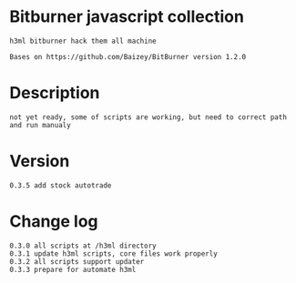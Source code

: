 # Bitburner javascript collection

    h3ml bitburner hack them all machine

    Bases on https://github.com/Baizey/BitBurner version 1.2.0

# Description

    not yet ready, some of scripts are working, but need to correct path and run manualy

# Version

    0.3.5 add stock autotrade


# Change log

    0.3.0 all scripts at /h3ml directory
    0.3.1 update h3ml scripts, core files work properly
    0.3.2 all scripts support updater
    0.3.3 prepare for automate h3ml


